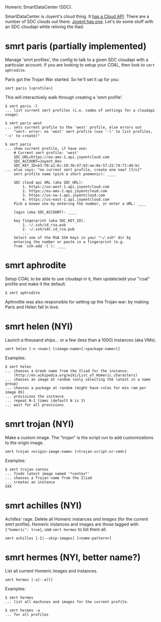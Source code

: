 Homeric SmartDataCenter (SDC).

SmartDataCenter is Joyent's cloud thing. It [has a Cloud
API](http://apidocs.joyent.com/cloudapi/). There are a number of SDC clouds out
there. [Joyent has one](https://my.joyentcloud.com). Let's do some stuff with
an SDC cloudapi while reliving the Iliad.

# smrt paris (partially implemented)

Manage 'smrt profiles', the config to talk to a given SDC cloudapi
with a particular account. If you are looking to setup your *COAL*,
then look to `smrt aphrodite`.

Paris got the Trojan War started. So he'll set it up for you:

    smrt paris [<profile>]

This will interactively walk through creating a 'smrt profile'.

    $ smrt paris -l
    ... list current smrt profiles (i.e. combo of settings for a cloudapi usage)

    $ smrt paris west
    ... sets current profile to the 'west' profile, else errors out
        "smrt: error: no 'west' smrt profile (use '-l' to list profiles, '-c' to create)"

    $ smrt paris
    ... show current profile, if have one:
        # Current smrt profile: 'west'
        SDC_URL=https://eu-ams-1.api.joyentcloud.com
        SDC_ACCOUNT=Joyent_Dev
        SDC_KEY_ID=b3:f0:a1:6c:18:3b:47:63:ae:6e:57:22:74:71:d4:bc
    ... else says: "no current smrt profile, create one now? [Y/n]"
        smrt profile name (pick a short pnemonic): ____

        SDC cloud api URL (aka SDC_URL):
            1. https://us-west-1.api.joyentcloud.com
            2. https://eu-ams-1.api.joyentcloud.com
            3. https://us-sw-1.api.joyentcloud.com
            4. https://us-east-1.api.joyentcloud.com
        Pick a known one by entering the number, or enter a URL: ____

        login (aka SDC_ACCOUNT): ____

        key fingerprint (aka SDC_KEY_ID).
            1. ~/.ssh/id_rsa.pub
            2. ~/.ssh/sdc.id_rsa.pub
            ...
        Select one of the RSA SSH keys in your "~/.ssh" dir by
        entering the number or paste in a fingerprint (e.g.
        from `ssh-add -l`): ____


# smrt aphrodite

Setup COAL to be able to use cloudapi in it, then update/add your "coal"
profile and make it the default.

    $ smrt aphrodite

Aphrodite was also responsible for setting up the Trojan war: by making Paris
and Helen fall in love.


# smrt helen (NYI)

Launch a thousand ships... or a few (less than a 1000) instances (aka VMs).

    smrt helen [-n <num>] [<image-name>[:<package-name>]]

Examples:

    $ smrt helen
    ... chooses a Greek name from the Iliad for the instance.
        (http://en.wikipedia.org/wiki/List_of_Homeric_characters)
    ... chooses an image at random (only selecting the latest in a name group)
    ... chooses a package at random (might have rules for min ram per image OS)
    ... provisions the instance
    ... repeat N-1 times (default N is 3)
    ... wait for all provisions


# smrt trojan (NYI)

Make a custom image. The "trojan" is the script run to add customizations
to the origin image.

    smrt trojan <origin-image-name> [<trojan-script-or-cmd>]

Examples:

    $ smrt trojan centos
    ... finds latest image named '*centos*'
    ... chooses a Trojan name from the Iliad
    ... creates an instance
    XXX


# smrt achilles (NYI)

Achilles' rage. Delete all Homeric instances *and images* (for the current
smrt profile). Homeric instances and images are those tagged with `{"homeric":
true}`, use `smrt hermes` to list them all.

    smrt achilles [-I|--skip-images] [<name-pattern>]


# smrt hermes (NYI, better name?)

List all current Homeric images and instances.

    smrt hermes [-a|--all]

Examples:

    $ smrt hermes
    ... list all machines and images for the current profile.

    $ smrt hermes -a
    ... for all profiles


